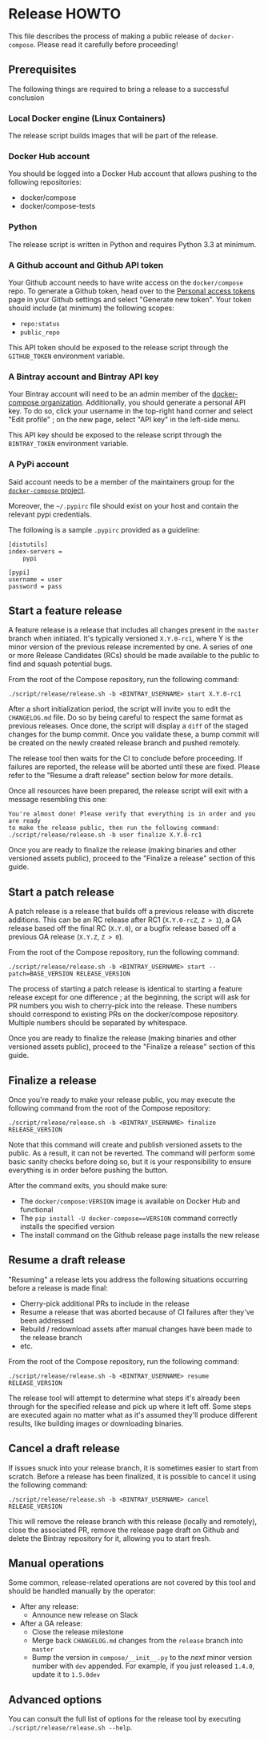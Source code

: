 # Release HOWTO

This file describes the process of making a public release of `docker-compose`.
Please read it carefully before proceeding!

## Prerequisites

The following things are required to bring a release to a successful conclusion

### Local Docker engine (Linux Containers)

The release script builds images that will be part of the release.

### Docker Hub account

You should be logged into a Docker Hub account that allows pushing to the
following repositories:

- docker/compose
- docker/compose-tests

### Python

The release script is written in Python and requires Python 3.3 at minimum.

### A Github account and Github API token

Your Github account needs to have write access on the `docker/compose` repo.
To generate a Github token, head over to the
[Personal access tokens](https://github.com/settings/tokens) page in your
Github settings and select "Generate new token". Your token should include
(at minimum) the following scopes:

- `repo:status`
- `public_repo`

This API token should be exposed to the release script through the
`GITHUB_TOKEN` environment variable.

### A Bintray account and Bintray API key

Your Bintray account will need to be an admin member of the
[docker-compose organization](https://bintray.com/docker-compose).
Additionally, you should generate a personal API key. To do so, click your
username in the top-right hand corner and select "Edit profile" ; on the new
page, select "API key" in the left-side menu.

This API key should be exposed to the release script through the
`BINTRAY_TOKEN` environment variable.

### A PyPi account

Said account needs to be a member of the maintainers group for the
[`docker-compose` project](https://pypi.org/project/docker-compose/).

Moreover, the `~/.pypirc` file should exist on your host and contain the
relevant pypi credentials.

The following is a sample `.pypirc` provided as a guideline:

```
[distutils]
index-servers =
    pypi

[pypi]
username = user
password = pass
```

## Start a feature release

A feature release is a release that includes all changes present in the
`master` branch when initiated. It's typically versioned `X.Y.0-rc1`, where
Y is the minor version of the previous release incremented by one. A series
of one or more Release Candidates (RCs) should be made available to the public
to find and squash potential bugs.

From the root of the Compose repository, run the following command:
```
./script/release/release.sh -b <BINTRAY_USERNAME> start X.Y.0-rc1
```

After a short initialization period, the script will invite you to edit the
`CHANGELOG.md` file. Do so by being careful to respect the same format as
previous releases. Once done, the script will display a `diff` of the staged
changes for the bump commit. Once you validate these, a bump commit will be
created on the newly created release branch and pushed remotely.

The release tool then waits for the CI to conclude before proceeding.
If failures are reported, the release will be aborted until these are fixed.
Please refer to the "Resume a draft release" section below for more details.

Once all resources have been prepared, the release script will exit with a
message resembling this one:

```
You're almost done! Please verify that everything is in order and you are ready
to make the release public, then run the following command:
./script/release/release.sh -b user finalize X.Y.0-rc1
```

Once you are ready to finalize the release (making binaries and other versioned
assets public), proceed to the "Finalize a release" section of this guide.

## Start a patch release

A patch release is a release that builds off a previous release with discrete
additions. This can be an RC release after RC1 (`X.Y.0-rcZ`, `Z > 1`), a GA release
based off the final RC (`X.Y.0`), or a bugfix release based off a previous
GA release (`X.Y.Z`, `Z > 0`).

From the root of the Compose repository, run the following command:
```
./script/release/release.sh -b <BINTRAY_USERNAME> start --patch=BASE_VERSION RELEASE_VERSION
```

The process of starting a patch release is identical to starting a feature
release except for one difference ; at the beginning, the script will ask for
PR numbers you wish to cherry-pick into the release. These numbers should
correspond to existing PRs on the docker/compose repository. Multiple numbers
should be separated by whitespace.

Once you are ready to finalize the release (making binaries and other versioned
assets public), proceed to the "Finalize a release" section of this guide.

## Finalize a release

Once you're ready to make your release public, you may execute the following
command from the root of the Compose repository:
```
./script/release/release.sh -b <BINTRAY_USERNAME> finalize RELEASE_VERSION
```

Note that this command will create and publish versioned assets to the public.
As a result, it can not be reverted. The command will perform some basic
sanity checks before doing so, but it is your responsibility to ensure
everything is in order before pushing the button.

After the command exits, you should make sure:

- The `docker/compose:VERSION` image is available on Docker Hub and functional
- The `pip install -U docker-compose==VERSION` command correctly installs the
  specified version
- The install command on the Github release page installs the new release

## Resume a draft release

"Resuming" a release lets you address the following situations occurring before
a release is made final:

- Cherry-pick additional PRs to include in the release
- Resume a release that was aborted because of CI failures after they've been
  addressed
- Rebuild / redownload assets after manual changes have been made to the
  release branch
- etc.

From the root of the Compose repository, run the following command:
```
./script/release/release.sh -b <BINTRAY_USERNAME> resume RELEASE_VERSION
```

The release tool will attempt to determine what steps it's already been through
for the specified release and pick up where it left off. Some steps are
executed again no matter what as it's assumed they'll produce different
results, like building images or downloading binaries.

## Cancel a draft release

If issues snuck into your release branch, it is sometimes easier to start from
scratch. Before a release has been finalized, it is possible to cancel it using
the following command:
```
./script/release/release.sh -b <BINTRAY_USERNAME> cancel RELEASE_VERSION
```

This will remove the release branch with this release (locally and remotely),
close the associated PR, remove the release page draft on Github and delete
the Bintray repository for it, allowing you to start fresh.

## Manual operations

Some common, release-related operations are not covered by this tool and should
be handled manually by the operator:

- After any release:
    - Announce new release on Slack
- After a GA release:
    - Close the release milestone
    - Merge back `CHANGELOG.md` changes from the `release` branch into `master`
    - Bump the version in `compose/__init__.py` to the *next* minor version
      number with `dev` appended. For example, if you just released `1.4.0`,
      update it to `1.5.0dev`

## Advanced options

You can consult the full list of options for the release tool by executing
`./script/release/release.sh --help`.
